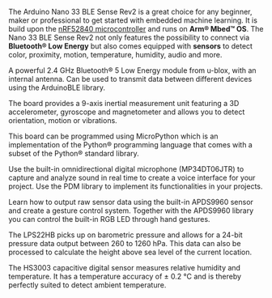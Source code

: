 <FeatureDescription>

The Arduino Nano 33 BLE Sense Rev2 is a great choice for any beginner, maker or professional to get started with embedded machine learning. It is build upon the [nRF52840 microcontroller](https://content.arduino.cc/assets/Nano_BLE_MCU-nRF52840_PS_v1.1.pdf) and runs on **Arm® Mbed™ OS**. The Nano 33 BLE Sense Rev2 not only features the possibility to connect via **Bluetooth® Low Energy** but also comes equipped with **sensors** to detect color, proximity, motion, temperature, humidity, audio and more.

</FeatureDescription>


<FeatureList>

<Feature title="Bluetooth®" image="bluetooth">

  A powerful 2.4 GHz Bluetooth® 5 Low Energy module from u-blox, with an internal antenna. Can be used to transmit data between different devices 
  using the ArduinoBLE library.

  <FeatureLink variant="primary" title="Documentation" url="/tutorials/nano-33-ble-sense/ble-device-to-device"/>
  <FeatureLink variant="secondary" title="Library" url="https://www.arduino.cc/reference/en/libraries/arduinoble/"/>
</Feature>

<Feature title="IMU for Motion Detection" image="imu">

  The board provides a 9-axis inertial measurement unit featuring a 3D accelerometer, gyroscope and magnetometer and allows you to detect orientation, motion or vibrations.

  <FeatureLink variant="primary" title="Documentation" url="/tutorials/nano-33-ble-sense-rev2/imu-accelerometer"/>
  <FeatureLink variant="secondary" title="Library" url="https://github.com/arduino-libraries/Arduino_BMI270_BMM150"/>
</Feature>

<Feature title="Python® Support" image="python">

  This board can be programmed using MicroPython which is an implementation of the Python® programming language that comes with a subset of the Python® standard library.

  <FeatureLink variant="primary" title="Documentation" url="/tutorials/nano-33-ble-sense/micropython-installation"/>
  <FeatureLink variant="secondary" title="Learn More" url="/learn/programming/arduino-and-python"/>
</Feature>

<Feature title="Microphone" image="microphone">

  Use the built-in omnidirectional digital microphone (MP34DT06JTR) to capture and analyze sound in real time to create a voice interface for your project. Use the PDM library to implement its functionalities in your projects. 

  <FeatureLink variant="primary" title="Documentation" url="/tutorials/nano-33-ble-sense-rev2/microphone-sensor"/>
  <FeatureLink variant="secondary" title="Library" url="/learn/built-in-libraries/pdm"/>
</Feature>

<Feature title="Proximity and Gesture Detection" image="proximity-sensor">

  Learn how to output raw sensor data using the built-in APDS9960 sensor and create a gesture control system. Together with the APDS9960 library you can control the built-in RGB LED through hand gestures.

  <FeatureLink variant="primary" title="Documentation" url="/tutorials/nano-33-ble-sense-rev2/gesture-sensor"/>
  <FeatureLink variant="secondary" title="Library" url="https://www.arduino.cc/reference/en/libraries/arduino_apds9960/"/>
</Feature>

<Feature title="Barometric Pressure Sensor" image="pressure-sensor">

  The LPS22HB picks up on barometric pressure and allows for a 24-bit pressure data output between 260 to 1260 hPa. This data can also be processed to calculate the height above sea level of the current location.

  <FeatureLink variant="primary" title="Documentation" url="/tutorials/nano-33-ble-sense-rev2/barometric-sensor"/>
  <FeatureLink variant="secondary" title="Library" url="https://www.arduino.cc/reference/en/libraries/arduino_lps22hb/"/>
</Feature>

<Feature title="Temperature and Humidity Detection" image="temperature-sensor">

  The HS3003 capacitive digital sensor measures relative humidity and temperature. It has a temperature accuracy of ± 0.2 °C and is thereby perfectly suited to detect ambient temperature.

  <FeatureLink variant="primary" title="Documentation" url="/tutorials/nano-33-ble-sense-rev2/humidity-and-temperature-sensor"/>
  <FeatureLink variant="secondary" title="Library" url="https://github.com/arduino-libraries/Arduino_HS300x"/>
</Feature>

</FeatureList>

